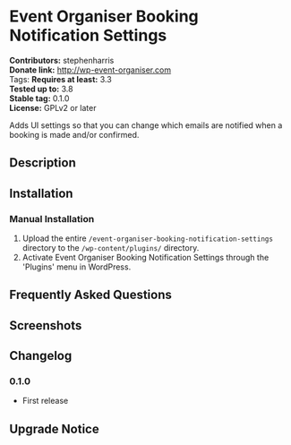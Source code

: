 # Event Organiser Booking Notification Settings #
**Contributors:** stephenharris  
**Donate link:** http://wp-event-organiser.com  
Tags: 
**Requires at least:** 3.3  
**Tested up to:** 3.8  
**Stable tag:** 0.1.0  
**License:** GPLv2 or later  

Adds UI settings so that you can change which emails are notified when a booking is made and/or confirmed.

## Description ##



## Installation ##

### Manual Installation ###

1. Upload the entire `/event-organiser-booking-notification-settings` directory to the `/wp-content/plugins/` directory.
2. Activate Event Organiser Booking Notification Settings through the 'Plugins' menu in WordPress.

## Frequently Asked Questions ##


## Screenshots ##


## Changelog ##

### 0.1.0 ###
* First release

## Upgrade Notice ##
